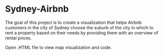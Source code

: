 # Sydney-Airbnb
The goal of this project is to create a visualization that helps Airbnb customers in the city of Sydney choose the suburb of the city in which to rent a property based on their needs by providing them with an overview of rental prices.

Open .HTML file to view map visualization and code.
